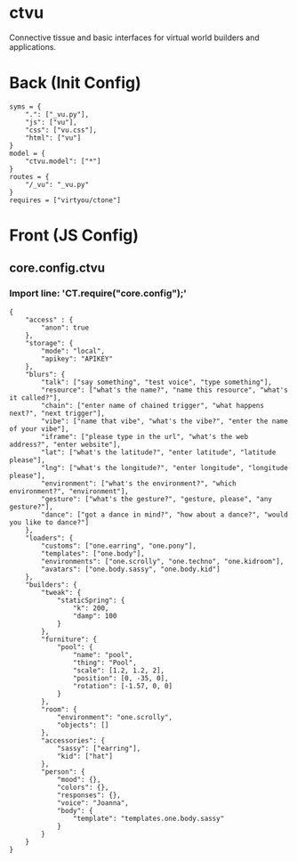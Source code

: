 # ctvu
Connective tissue and basic interfaces for virtual world builders and applications.


# Back (Init Config)

    syms = {
    	".": ["_vu.py"],
    	"js": ["vu"],
    	"css": ["vu.css"],
    	"html": ["vu"]
    }
    model = {
    	"ctvu.model": ["*"]
    }
    routes = {
    	"/_vu": "_vu.py"
    }
    requires = ["virtyou/ctone"]

# Front (JS Config)

## core.config.ctvu
### Import line: 'CT.require("core.config");'
    {
        "access" : {
            "anon": true
        },
        "storage": {
            "mode": "local",
            "apikey": "APIKEY"
        },
        "blurs": {
            "talk": ["say something", "test voice", "type something"],
            "resource": ["what's the name?", "name this resource", "what's it called?"],
            "chain": ["enter name of chained trigger", "what happens next?", "next trigger"],
            "vibe": ["name that vibe", "what's the vibe?", "enter the name of your vibe"],
            "iframe": ["please type in the url", "what's the web address?", "enter website"],
            "lat": ["what's the latitude?", "enter latitude", "latitude please"],
            "lng": ["what's the longitude?", "enter longitude", "longitude please"],
            "environment": ["what's the environment?", "which environment?", "environment"],
            "gesture": ["what's the gesture?", "gesture, please", "any gesture?"],
            "dance": ["got a dance in mind?", "how about a dance?", "would you like to dance?"]
        },
        "loaders": {
            "customs": ["one.earring", "one.pony"],
            "templates": ["one.body"],
            "environments": ["one.scrolly", "one.techno", "one.kidroom"],
            "avatars": ["one.body.sassy", "one.body.kid"]
        },
        "builders": {
            "tweak": {
                "staticSpring": {
                    "k": 200,
                    "damp": 100
                }
            },
            "furniture": {
                "pool": {
                    "name": "pool",
                    "thing": "Pool",
                    "scale": [1.2, 1.2, 2],
                    "position": [0, -35, 0],
                    "rotation": [-1.57, 0, 0]
                }
            },
            "room": {
                "environment": "one.scrolly",
                "objects": []
            },
            "accessories": {
                "sassy": ["earring"],
                "kid": ["hat"]
            },
            "person": {
                "mood": {},
                "colors": {},
                "responses": {},
                "voice": "Joanna",
                "body": {
                    "template": "templates.one.body.sassy"
                }
            }
        }
    }